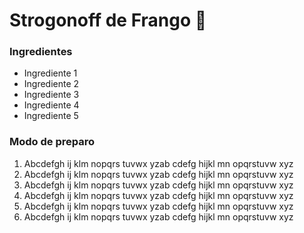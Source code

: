# Strogonoff de Frango :chicken:

### Ingredientes

- Ingrediente 1
- Ingrediente 2
- Ingrediente 3
- Ingrediente 4
- Ingrediente 5

### Modo de preparo

1. Abcdefgh ij klm nopqrs tuvwx yzab cdefg hijkl mn opqrstuvw xyz
2. Abcdefgh ij klm nopqrs tuvwx yzab cdefg hijkl mn opqrstuvw xyz
3. Abcdefgh ij klm nopqrs tuvwx yzab cdefg hijkl mn opqrstuvw xyz
4. Abcdefgh ij klm nopqrs tuvwx yzab cdefg hijkl mn opqrstuvw xyz
5. Abcdefgh ij klm nopqrs tuvwx yzab cdefg hijkl mn opqrstuvw xyz
6. Abcdefgh ij klm nopqrs tuvwx yzab cdefg hijkl mn opqrstuvw xyz

